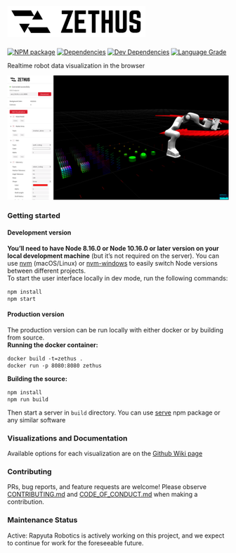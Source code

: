 # <img src="./public/zethus_full.svg" alt="Zethus" height="70"/>

[![NPM package][npm]][npm-url]
[![Dependencies][dependencies]][dependencies-url]
[![Dev Dependencies][dev-dependencies]][dev-dependencies-url]
[![Language Grade][lgtm]][lgtm-url]

Realtime robot data visualization in the browser

<img src="./public/screenshot.png" alt="Zethus Screenshot" />

### Getting started
#### Development version
**You’ll need to have Node 8.16.0 or Node 10.16.0 or later version on your local development machine** (but it’s not required on the server). You can use [nvm](https://github.com/creationix/nvm#installation) (macOS/Linux) or [nvm-windows](https://github.com/coreybutler/nvm-windows#node-version-manager-nvm-for-windows) to easily switch Node versions between different projects.  
To start the user interface locally in dev mode, run the following commands:
```
npm install
npm start
```
#### Production version
The production version can be run locally with either docker or by building from source.  
**Running the docker container:**
```
docker build -t=zethus .
docker run -p 8080:8080 zethus
```
**Building the source:**
```
npm install
npm run build
```
Then start a server in `build` directory. You can use [serve](https://www.npmjs.com/package/serve) npm package or any similar software

### Visualizations and Documentation
Available options for each visualization are on the [Github Wiki page](https://github.com/rapyuta-robotics/zethus/wiki)

### Contributing
PRs, bug reports, and feature requests are welcome! Please observe [CONTRIBUTING.md](https://github.com/rapyuta-robotics/zethus/blob/devel/CONTRIBUTING.md) and [CODE_OF_CONDUCT.md](https://github.com/rapyuta-robotics/zethus/blob/devel/CODE_OF_CONDUCT.md) when making a contribution.

### Maintenance Status
Active: Rapyuta Robotics is actively working on this project, and we expect to continue for work for the foreseeable future.

[npm]: https://badge.fury.io/js/zethus.svg
[npm-url]: https://www.npmjs.com/package/zethus
[dependencies]: https://img.shields.io/david/rapyuta-robotics/zethus.svg
[dependencies-url]: https://david-dm.org/rapyuta-robotics/zethus
[dev-dependencies]: https://img.shields.io/david/dev/rapyuta-robotics/zethus.svg
[dev-dependencies-url]: https://david-dm.org/rapyuta-robotics/zethus#info=devDependencies
[lgtm]: https://img.shields.io/lgtm/grade/javascript/g/rapyuta-robotics/zethus.svg?label=code%20quality
[lgtm-url]: https://lgtm.com/projects/g/rapyuta-robotics/zethus

